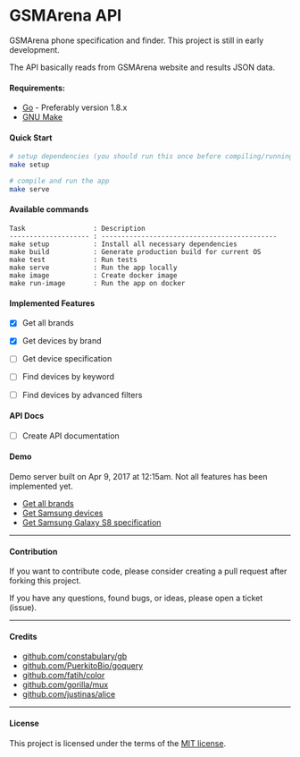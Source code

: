 # GSMArena API

GSMArena phone specification and finder.
This project is still in early development.

The API basically reads from GSMArena website and results JSON data. 

#### Requirements:

- [Go](https://golang.org/) - Preferably version 1.8.x
- [GNU Make](https://www.gnu.org/software/make/)


#### Quick Start
```bash
# setup dependencies (you should run this once before compiling/running the app)
make setup

# compile and run the app
make serve
```


#### Available commands

```
Task                 : Description
-------------------- : --------------------------------------------
make setup           : Install all necessary dependencies
make build           : Generate production build for current OS
make test            : Run tests
make serve           : Run the app locally
make image           : Create docker image
make run-image       : Run the app on docker
```


#### Implemented Features
- [x] Get all brands
- [x] Get devices by brand
- [ ] Get device specification
- [ ] Find devices by keyword
- [ ] Find devices by advanced filters


#### API Docs
- [ ] Create API documentation


#### Demo
Demo server built on Apr 9, 2017 at 12:15am. Not all features has been implemented yet.
- [Get all brands](https://gsm-wcavkgnhzr.now.sh/brands)
- [Get Samsung devices](https://gsm-wcavkgnhzr.now.sh/devices/samsung-phones-9)
- [Get Samsung Galaxy S8 specification](https://gsm-wcavkgnhzr.now.sh/specs/samsung_galaxy_s8-8161)


---


#### Contribution
If you want to contribute code, please consider creating a pull request after forking this project.

If you have any questions, found bugs, or ideas, please open a ticket (issue).


---


#### Credits
- [github.com/constabulary/gb](github.com/constabulary/gb)
- [github.com/PuerkitoBio/goquery](github.com/PuerkitoBio/goquery)
- [github.com/fatih/color](github.com/fatih/color)
- [github.com/gorilla/mux](github.com/gorilla/mux)
- [github.com/justinas/alice](github.com/justinas/alice)


---


#### License

This project is licensed under the terms of the [MIT license](https://husniadil.mit-license.org/).
